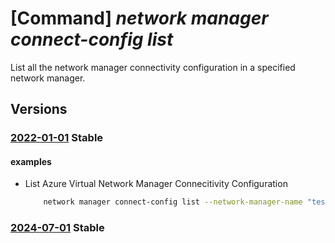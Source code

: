 # [Command] _network manager connect-config list_

List all the network manager connectivity configuration in a specified network manager.

## Versions

### [2022-01-01](/Resources/mgmt-plane/L3N1YnNjcmlwdGlvbnMve30vcmVzb3VyY2Vncm91cHMve30vcHJvdmlkZXJzL21pY3Jvc29mdC5uZXR3b3JrL25ldHdvcmttYW5hZ2Vycy97fS9jb25uZWN0aXZpdHljb25maWd1cmF0aW9ucw==/2022-01-01.xml) **Stable**

<!-- mgmt-plane /subscriptions/{}/resourcegroups/{}/providers/microsoft.network/networkmanagers/{}/connectivityconfigurations 2022-01-01 -->

#### examples

- List Azure Virtual Network Manager Connecitivity Configuration
    ```bash
        network manager connect-config list --network-manager-name "testNetworkManager" --resource-group "myResourceGroup"
    ```

### [2024-07-01](/Resources/mgmt-plane/L3N1YnNjcmlwdGlvbnMve30vcmVzb3VyY2Vncm91cHMve30vcHJvdmlkZXJzL21pY3Jvc29mdC5uZXR3b3JrL25ldHdvcmttYW5hZ2Vycy97fS9jb25uZWN0aXZpdHljb25maWd1cmF0aW9ucw==/2024-07-01.xml) **Stable**

<!-- mgmt-plane /subscriptions/{}/resourcegroups/{}/providers/microsoft.network/networkmanagers/{}/connectivityconfigurations 2024-07-01 -->

